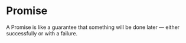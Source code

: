 # Promise

A Promise is like a guarantee that something will be done later — either successfully or with a failure.
